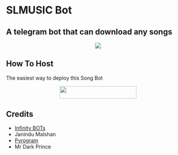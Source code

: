 # SLMUSIC Bot
## A telegram bot that can download any songs
<p align="center">
  <img src="https://telegra.ph/file/955b5fca24b7e0c58c833.jpg">
</p>



## How To Host

The easiest way to deploy this Song Bot
<p align="center"><a href="https://heroku.com/deploy?template=https://github.com/ImJanindu/JESongBot"> <img src="https://img.shields.io/badge/Deploy%20To%20Heroku-blueviolet?style=for-the-badge&logo=heroku" width="210" height="34.45"/></a></p>

## Credits

- [Infinity BOTs](https://t.me/Infinity_BOTs)
- Janindu Malshan
- [Pyrogram](https://github.com/pyrogram)
- Mr Dark Prince
